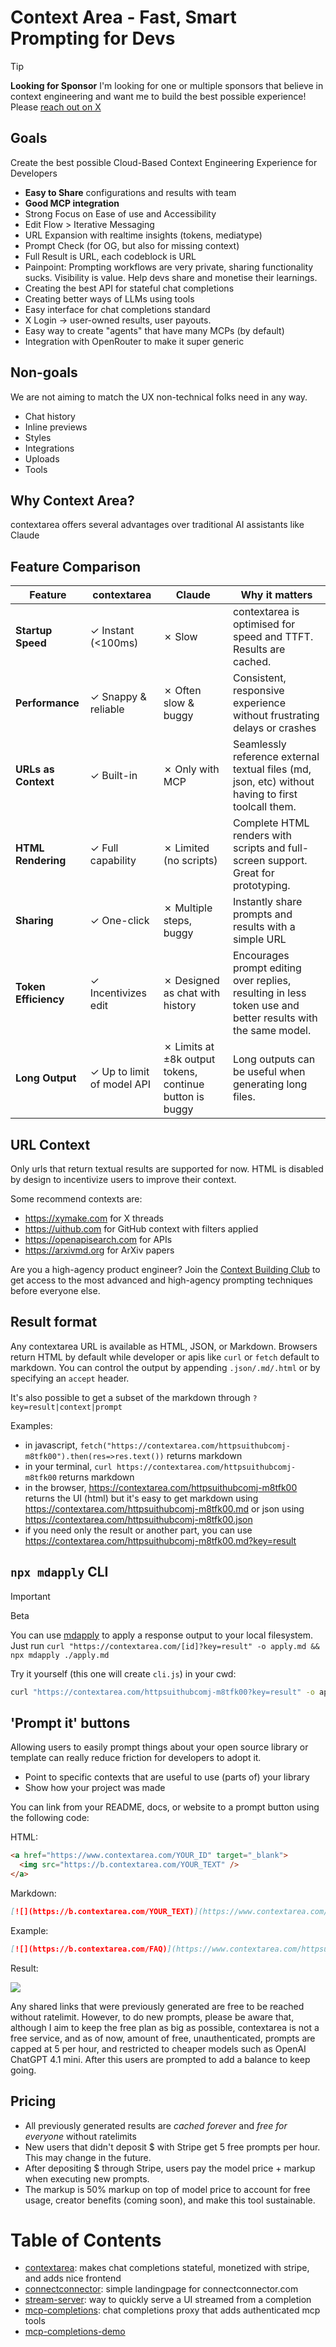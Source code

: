 # Context Area - Fast, Smart Prompting for Devs

> [!TIP]
>
> **Looking for Sponsor**
> I'm looking for one or multiple sponsors that believe in context engineering and want me to build the best possible experience! Please [reach out on X](https://x.com/janwilmake)

## Goals

Create the best possible Cloud-Based Context Engineering Experience for Developers

- **Easy to Share** configurations and results with team
- **Good MCP integration**
- Strong Focus on Ease of use and Accessibility
- Edit Flow > Iterative Messaging
- URL Expansion with realtime insights (tokens, mediatype)
- Prompt Check (for OG, but also for missing context)
- Full Result is URL, each codeblock is URL
- Painpoint: Prompting workflows are very private, sharing functionality sucks. Visibility is value. Help devs share and monetise their learnings.
- Creating the best API for stateful chat completions
- Creating better ways of LLMs using tools
- Easy interface for chat completions standard
- X Login -> user-owned results, user payouts.
- Easy way to create "agents" that have many MCPs (by default)
- Integration with OpenRouter to make it super generic

## Non-goals

We are not aiming to match the UX non-technical folks need in any way.

- Chat history
- Inline previews
- Styles
- Integrations
- Uploads
- Tools

## Why Context Area?

contextarea offers several advantages over traditional AI assistants like Claude

## Feature Comparison

| Feature              | contextarea                | Claude                                                  | Why it matters                                                                                              |
| -------------------- | -------------------------- | ------------------------------------------------------- | ----------------------------------------------------------------------------------------------------------- |
| **Startup Speed**    | ✓ Instant (<100ms)         | ✗ Slow                                                  | contextarea is optimised for speed and TTFT. Results are cached.                                            |
| **Performance**      | ✓ Snappy & reliable        | ✗ Often slow & buggy                                    | Consistent, responsive experience without frustrating delays or crashes                                     |
| **URLs as Context**  | ✓ Built-in                 | ✗ Only with MCP                                         | Seamlessly reference external textual files (md, json, etc) without having to first toolcall them.          |
| **HTML Rendering**   | ✓ Full capability          | ✗ Limited (no scripts)                                  | Complete HTML renders with scripts and full-screen support. Great for prototyping.                          |
| **Sharing**          | ✓ One-click                | ✗ Multiple steps, buggy                                 | Instantly share prompts and results with a simple URL                                                       |
| **Token Efficiency** | ✓ Incentivizes edit        | ✗ Designed as chat with history                         | Encourages prompt editing over replies, resulting in less token use and better results with the same model. |
| **Long Output**      | ✓ Up to limit of model API | ✗ Limits at ±8k output tokens, continue button is buggy | Long outputs can be useful when generating long files.                                                      |

## URL Context

Only urls that return textual results are supported for now. HTML is disabled by design to incentivize users to improve their context.

Some recommend contexts are:

- https://xymake.com for X threads
- https://uithub.com for GitHub context with filters applied
- https://openapisearch.com for APIs
- https://arxivmd.org for ArXiv papers

Are you a high-agency product engineer? Join the [Context Building Club](https://contextbuilding.com) to get access to the most advanced and high-agency prompting techniques before everyone else.

## Result format

Any contextarea URL is available as HTML, JSON, or Markdown. Browsers return HTML by default while developer or apis like `curl` or `fetch` default to markdown. You can control the output by appending `.json/.md/.html` or by specifying an `accept` header.

It's also possible to get a subset of the markdown through `?key=result|context|prompt`

Examples:

- in javascript, `fetch("https://contextarea.com/httpsuithubcomj-m8tfk00").then(res=>res.text())` returns markdown
- in your terminal, `curl https://contextarea.com/httpsuithubcomj-m8tfk00` returns markdown
- in the browser, https://contextarea.com/httpsuithubcomj-m8tfk00 returns the UI (html) but it's easy to get markdown using https://contextarea.com/httpsuithubcomj-m8tfk00.md or json using https://contextarea.com/httpsuithubcomj-m8tfk00.json
- if you need only the result or another part, you can use https://contextarea.com/httpsuithubcomj-m8tfk00.md?key=result

## `npx mdapply` CLI

> [!IMPORTANT]
> Beta

You can use [mdapply](https://github.com/janwilmake/mdapply) to apply a response output to your local filesystem. Just run `curl "https://contextarea.com/[id]?key=result" -o apply.md && npx mdapply ./apply.md`

Try it yourself (this one will create `cli.js`) in your cwd:

```sh
curl "https://contextarea.com/httpsuithubcomj-m8tfk00?key=result" -o apply.md && npx mdapply ./apply.md
```

## 'Prompt it' buttons

Allowing users to easily prompt things about your open source library or template can really reduce friction for developers to adopt it.

- Point to specific contexts that are useful to use (parts of) your library
- Show how your project was made

You can link from your README, docs, or website to a prompt button using the following code:

HTML:

```html
<a href="https://www.contextarea.com/YOUR_ID" target="_blank">
  <img src="https://b.contextarea.com/YOUR_TEXT" />
</a>
```

Markdown:

```md
[![](https://b.contextarea.com/YOUR_TEXT)](https://www.contextarea.com/YOUR_ID)
```

Example:

```md
[![](https://b.contextarea.com/FAQ)](https://www.contextarea.com/httpsuithubcomj-u4l8lj0)
```

Result:

[![](https://b.contextarea.com/FAQ)](https://www.contextarea.com/httpsuithubcomj-u4l8lj0)

Any shared links that were previously generated are free to be reached without ratelimit. However, to do new prompts, please be aware that, although I aim to keep the free plan as big as possible, contextarea is not a free service, and as of now, amount of free, unauthenticated, prompts are capped at 5 per hour, and restricted to cheaper models such as OpenAI ChatGPT 4.1 mini. After this users are prompted to add a balance to keep going.

## Pricing

- All previously generated results are _cached forever_ and _free for everyone_ without ratelimits
- New users that didn't deposit $ with Stripe get 5 free prompts per hour. This may change in the future.
- After depositing $ through Stripe, users pay the model price + markup when executing new prompts.
- The markup is 50% markup on top of model price to account for free usage, creator benefits (coming soon), and make this tool sustainable.

# Table of Contents

- [contextarea](contextarea): makes chat completions stateful, monetized with stripe, and adds nice frontend
- [connectconnector](connectconnector): simple landingpage for connectconnector.com
- [stream-server](stream-server): way to quickly serve a UI streamed from a completion
- [mcp-completions](mcp-completions): chat completions proxy that adds authenticated mcp tools
- [mcp-completions-demo](mcp-completions-demo)
